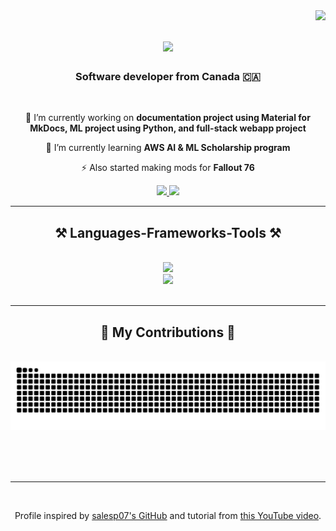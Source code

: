 <img align="right" src="https://visitor-badge.laobi.icu/badge?page_id=am-eskandari.am-eskandari" />

<h1 align="center">
    <img src="https://readme-typing-svg.herokuapp.com/?font=Righteous&size=35&center=true&vCenter=true&width=500&height=70&duration=4000&lines=Hi+There!+👋;+I'm+Amir+Eskandari!;" />
</h1>

<h3 align="center">Software developer from Canada 🇨🇦</h3>

<br/>

<div align="center">

 🔭 I’m currently working on **documentation project using Material for MkDocs, ML project using Python, and full-stack webapp project**

 🌱 I’m currently learning **AWS AI & ML Scholarship program**

<!-- 💬 Ask me about **Node.js, React, Firebase... or anything [here](https://github.com/salesp07/salesp07/issues)** -->

⚡ Also started making mods for **Fallout 76**

 </div>

<div align="center">
  <a href="mailto:aeskandari1@my.bcit.ca">
    <img src="https://img.shields.io/badge/email-333333?style=for-the-badge&logo=gmail&logoColor=red" />
  </a>
  <a href="https://linkedin.com/in/am-eskandari" target="_blank">
    <img src="https://img.shields.io/badge/LinkedIn-0077B5?style=for-the-badge&logo=linkedin&logoColor=white" target="_blank" />
  </a>
  <!-- <a href="https://salesp07.github.io" target="_blank">
     <img src="https://img.shields.io/badge/Portfolio-FF5722?style=for-the-badge&logo=todoist&logoColor=white" target="_blank" />
  </a> -->
  <!-- sqlite, safari, google-chrome are other good icon options -->
</div>

 <hr/>

<h2 align="center">⚒️ Languages-Frameworks-Tools ⚒️</h2>
<br/>

<!-- <div align="center">
    <img src="https://skillicons.dev/icons?i=react,bootstrap,mui,html,css,vscode,github,figma,tailwind,git,r" />
    <img src="https://skillicons.dev/icons?i=nodejs,python,javascript,typescript,express,firebase,mongodb,c,java,nextjs,mysql,flask" /><br>
</div> -->

<div align="center">
  <!-- Top row -->
  <img src="https://skillicons.dev/icons?i=html,css,js,typescript,react,nextjs,bootstrap,nodejs,express,django,selenium,r,figma" /><br>
  <!-- Bottom row -->
  <img src="https://skillicons.dev/icons?i=python,tensorflow,pytorch,mysql,postgres,mongodb,firebase,postman,c,java,kotlin,linux,ubuntu" /><br>
</div>

<br/>
<hr/>

<div align="center">
  <h2>🐍 My Contributions 🐍</h2>
  <br>
  <img alt="snake eating my contributions" src="https://raw.githubusercontent.com/am-eskandari/am-eskandari/output/github-contribution-grid-snake.svg" />
  
  <br/><br/><br/>
</div>

<!-- <hr/>

<h2 align="center">⚡ Stats ⚡</h2>
<br>
<div align=center>
  <img width=390 src="https://github-readme-streak-stats-salesp07.vercel.app/?user=salesp07&count_private=true&theme=react&border_radius=10" alt="streak stats"/>
  <img width=390 src="https://github-readme-stats-salesp07.vercel.app/api?username=salesp07&count_private=true&show_icons=true&theme=react&rank_icon=github&border_radius=10" alt="readme stats" />
  <br/>
  <img width=325 align="center" src="https://github-readme-stats-salesp07.vercel.app/api/top-langs/?username=salesp07&hide=HTML&langs_count=8&layout=compact&theme=react&border_radius=10&size_weight=0.5&count_weight=0.5&exclude_repo=github-readme-stats" alt="top langs" />
</div>

<br/><br/> -->

<hr/>

<br/>

<!-- Credits -->
<div align="center">
    <p>Profile inspired by <a href="https://github.com/salesp07/salesp07">salesp07's GitHub</a> and tutorial from <a href="https://www.youtube.com/watch?v=eHaXw8Bd_ms">this YouTube video</a>.</p>
</div>

<br/>
